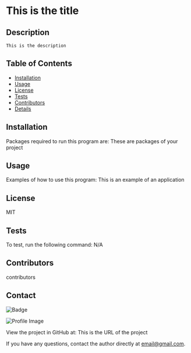 
  # This is the title 
  
  ## Description
    This is the description

  ## Table of Contents
  - [Installation](#installation)
  - [Usage](#usage)
  - [License](#license)
  - [Tests](#tests)
  - [Contributors](#contributors)
  - [Details](#details)

  ## Installation
  Packages required to run this program are: These are packages of your project
  
  ## Usage
  Examples of how to use this program: This is an example of an application

  ## License
  MIT

  ## Tests
  To test, run the following command: N/A

  ## Contributors
  contributors

  ## Contact
  
![Badge](https://img.shields.io/badge/Github-username-4cbbb9) 
  
![Profile Image](https://github.com/username.png?size=50)
  
View the project in GitHub at: This is the URL of the project
  
If you have any questions, contact the author directly at email@gmail.com.